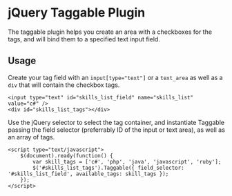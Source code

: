 jQuery Taggable Plugin
=========================

The taggable plugin helps you create an area with a checkboxes for the tags, and will bind them to a specified text input field.

Usage
-------------------------
Create your tag field with an `input[type="text"]` or a `text_area` as well as a `div` that will contain the checkbox tags.

	<input type="text" id="skills_list_field" name="skills_list" value="c#" />
	<div id="skills_list_tags"></div>

Use the jQuery selector to select the tag container, and instantiate Taggable passing the field selector (preferrably ID of the input or text area), as well as an array of tags.

	<script type="text/javascript">
		$(document).ready(function() {
			var skill_tags = ['c#', 'php', 'java', 'javascript', 'ruby'];
			$('#skills_list_tags').Taggable({ field_selector: '#skills_list_field', available_tags: skill_tags });
		});
	</script>


